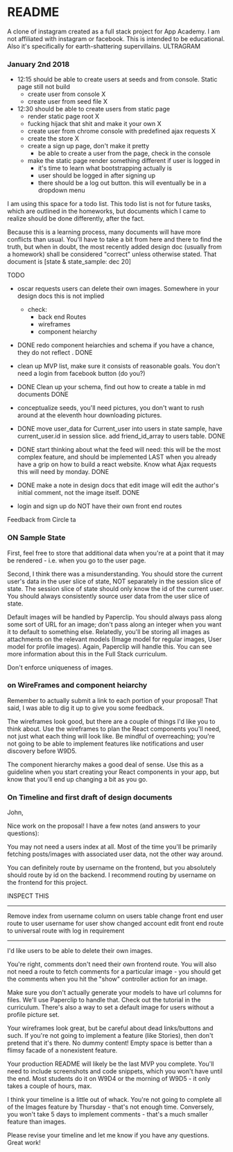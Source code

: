 # README

A clone of instagram created as a full stack project for App Academy. I am not affiliated with instagram or facebook. This is intended to be educational. Also it's specifically for earth-shattering supervillains. ULTRAGRAM

### January 2nd 2018
* 12:15 should be able to create users at seeds and from console. Static page still not build
    * create user from console X
    * create user from seed file X
* 12:30 should be able to create users from static page
  * render static page root X
  * fucking hijack that shit and make it your own X
  * create user from chrome console with predefined ajax requests X
  * create the store X
  * create a sign up page, don't make it pretty
    * be able to create a user from the page, check in the console
  * make the static page render something different if user is logged in
    * it's time to learn what bootstrapping actually is
    * user should be logged in after signing up
    * there should be a log out button. this will eventually be in a dropdown menu

















I am using this space for a todo list. This todo list is not for future tasks, which are outlined in the homeworks, but documents which I came to realize should be done differently, after the fact.

Because this is a learning process, many documents will have more conflicts than usual. You'll have to take a bit from here and there to find the truth, but when in doubt, the most recently added design doc (usually from a homework) shall be considered "correct" unless otherwise stated. That document is [state & state_sample: dec 20]



TODO
* oscar requests users can delete their own images. Somewhere in your design docs this is not implied
  * check:
      * back end Routes
      * wireframes
      * component heiarchy

* DONE redo component heiarchies and schema if you have a chance, they do not reflect . DONE

* clean up MVP list, make sure it consists of reasonable goals. You don't need a login from facebook button (do you?)

* DONE Clean up your schema, find out how to create a table in md documents DONE

* conceptualize seeds, you'll need pictures, you don't want to rush around at the eleventh hour downloading pictures.

* DONE move user_data for Current_user into users in state sample, have current_user.id in session slice. add friend_id_array to users table. DONE

* DONE start thinking about what the feed will need: this will be the most complex feature, and should be implemented LAST when you already have a grip on how to build a react website. Know what Ajax requests this will need by monday. DONE

* DONE make a note in design docs that edit image will edit the author's initial comment, not the image itself. DONE

* login and sign up do NOT have their own front end routes


Feedback from Circle ta

### ON Sample State
First, feel free to store that additional data when you're at a point that it may be rendered - i.e. when you go to the user page.

Second, I think there was a misunderstanding. You should store the current user's data in the user slice of state, NOT separately in the session slice of state. The session slice of state should only know the id of the current user. You should always consistently source user data from the user slice of state.

Default images will be handled by Paperclip. You should always pass along some sort of URL for an image; don't pass along an integer when you want it to default to something else. Relatedly, you'll be storing all images as attachments on the relevant models (Image model for regular images, User model for profile images). Again, Paperclip will handle this. You can see more information about this in the Full Stack curriculum.

Don't enforce uniqueness of images.


### on WireFrames and component heiarchy

Remember to actually submit a link to each portion of your proposal! That said, I was able to dig it up to give you some feedback.

The wireframes look good, but there are a couple of things I'd like you to think about. Use the wireframes to plan the React components you'll need, not just what each thing will look like. Be mindful of overreaching; you're not going to be able to implement features like notifications and user discovery before W9D5.

The component hierarchy makes a good deal of sense. Use this as a guideline when you start creating your React components in your app, but know that you'll end up changing a bit as you go.

### On Timeline and first draft of design documents
John,

Nice work on the proposal! I have a few notes (and answers to your questions):

You may not need a users index at all. Most of the time you'll be primarily fetching posts/images with associated user data, not the other way around.

You can definitely route by username on the frontend, but you absolutely should route by id on the backend. I recommend routing by username on the frontend for this project.

INSPECT THIS
***
Remove index from username column on users table
change front end user route to user username for user show
changed account edit front end route to universal route with log in requirement
***


I'd like users to be able to delete their own images.

You're right, comments don't need their own frontend route. You will also not need a route to fetch comments for a particular image - you should get the comments when you hit the "show" controller action for an image.

Make sure you don't actually generate your models to have url columns for files. We'll use Paperclip to handle that. Check out the tutorial in the curriculum. There's also a way to set a default image for users without a profile picture set.

Your wireframes look great, but be careful about dead links/buttons and such. If you're not going to implement a feature (like Stories), then don't pretend that it's there. No dummy content! Empty space is better than a flimsy facade of a nonexistent feature.

Your production README will likely be the last MVP you complete. You'll need to include screenshots and code snippets, which you won't have until the end. Most students do it on W9D4 or the morning of W9D5 - it only takes a couple of hours, max.

I think your timeline is a little out of whack. You're not going to complete all of the Images feature by Thursday - that's not enough time. Conversely, you won't take 5 days to implement comments - that's a much smaller feature than images.

Please revise your timeline and let me know if you have any questions. Great work!
